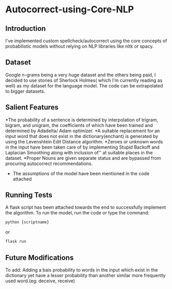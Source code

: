 # Autocorrect-using-Core-NLP

## Introduction
I've implemented custom spellcheck/autocorrect using the core concepts of probabilistic models without relying on NLP libraries like nltk or spacy. 

## Dataset
Google n-grams being a very huge dataset and the others being paid, I decided to use stories of Sherlock Holmes( which I'm currently reading as well) as my dataset for the language model. The code can be extrapolated to bigger datasets.

## Salient Features 
  *The probability of a sentence is determined by interpolation of trigram, bigram, and unigram, the coefficients of which have been trained and determined by Adadelta/ Adam optimizer.
   *A suitable replacement for an input word that does not exist in the dictionary(enchant) is generated by using the Levenshtein Edit Distance algorithm.
  *Zeroes or unknown words in the input have been taken care of by implementing Stupid Backoff and Laplacian Smoothing along with inclusion of'<unk>' at suitable places in the dataset.
  *Proper Nouns are given separate status and are bypassed from procuring autocorrect recommendations.
  * The assumptions of the model have been mentioned in the code attached
  
 ## Running Tests 
 A flask script has been attached towards the end to successfully implement the algorithm.
 To run the model, run the code or type the command:
 ```bash
 python {scriptname}
 ```
 or
 ```bash
 flask run
 ```
 
  
## Future Modifications
To add: Adding a bais probability to words in the input which exist in the dictionary yet have a lesser probability than another similar more frequently used word.(eg: deceive, receive)
